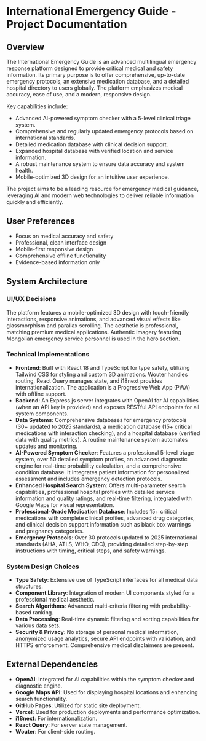 # International Emergency Guide - Project Documentation

## Overview
The International Emergency Guide is an advanced multilingual emergency response platform designed to provide critical medical and safety information. Its primary purpose is to offer comprehensive, up-to-date emergency protocols, an extensive medication database, and a detailed hospital directory to users globally. The platform emphasizes medical accuracy, ease of use, and a modern, responsive design.

Key capabilities include:
- Advanced AI-powered symptom checker with a 5-level clinical triage system.
- Comprehensive and regularly updated emergency protocols based on international standards.
- Detailed medication database with clinical decision support.
- Expanded hospital database with verified location and service information.
- A robust maintenance system to ensure data accuracy and system health.
- Mobile-optimized 3D design for an intuitive user experience.

The project aims to be a leading resource for emergency medical guidance, leveraging AI and modern web technologies to deliver reliable information quickly and efficiently.

## User Preferences
- Focus on medical accuracy and safety
- Professional, clean interface design
- Mobile-first responsive design
- Comprehensive offline functionality
- Evidence-based information only

## System Architecture

### UI/UX Decisions
The platform features a mobile-optimized 3D design with touch-friendly interactions, responsive animations, and advanced visual effects like glassmorphism and parallax scrolling. The aesthetic is professional, matching premium medical applications. Authentic imagery featuring Mongolian emergency service personnel is used in the hero section.

### Technical Implementations
- **Frontend**: Built with React 18 and TypeScript for type safety, utilizing Tailwind CSS for styling and custom 3D animations. Wouter handles routing, React Query manages state, and i18next provides internationalization. The application is a Progressive Web App (PWA) with offline support.
- **Backend**: An Express.js server integrates with OpenAI for AI capabilities (when an API key is provided) and exposes RESTful API endpoints for all system components.
- **Data Systems**: Comprehensive databases for emergency protocols (30+ updated to 2025 standards), a medication database (15+ critical medications with interaction checking), and a hospital database (verified data with quality metrics). A routine maintenance system automates updates and monitoring.
- **AI-Powered Symptom Checker**: Features a professional 5-level triage system, over 50 detailed symptom profiles, an advanced diagnostic engine for real-time probability calculation, and a comprehensive condition database. It integrates patient information for personalized assessment and includes emergency detection protocols.
- **Enhanced Hospital Search System**: Offers multi-parameter search capabilities, professional hospital profiles with detailed service information and quality ratings, and real-time filtering, integrated with Google Maps for visual representation.
- **Professional-Grade Medication Database**: Includes 15+ critical medications with complete clinical profiles, advanced drug categories, and clinical decision support information such as black box warnings and pregnancy categories.
- **Emergency Protocols**: Over 30 protocols updated to 2025 international standards (AHA, ATLS, WHO, CDC), providing detailed step-by-step instructions with timing, critical steps, and safety warnings.

### System Design Choices
- **Type Safety**: Extensive use of TypeScript interfaces for all medical data structures.
- **Component Library**: Integration of modern UI components styled for a professional medical aesthetic.
- **Search Algorithms**: Advanced multi-criteria filtering with probability-based ranking.
- **Data Processing**: Real-time dynamic filtering and sorting capabilities for various data sets.
- **Security & Privacy**: No storage of personal medical information, anonymized usage analytics, secure API endpoints with validation, and HTTPS enforcement. Comprehensive medical disclaimers are present.

## External Dependencies
- **OpenAI**: Integrated for AI capabilities within the symptom checker and diagnostic engine.
- **Google Maps API**: Used for displaying hospital locations and enhancing search functionality.
- **GitHub Pages**: Utilized for static site deployment.
- **Vercel**: Used for production deployments and performance optimization.
- **i18next**: For internationalization.
- **React Query**: For server state management.
- **Wouter**: For client-side routing.